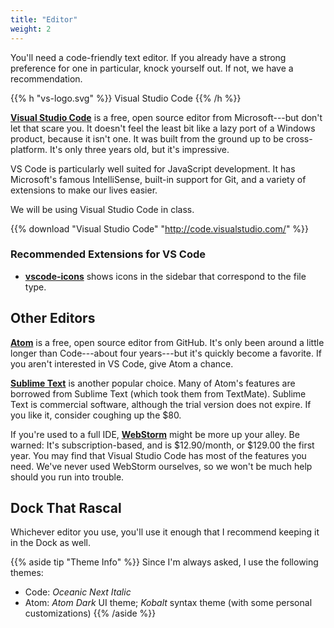 ```yaml
---
title: "Editor"
weight: 2
---
```


You'll need a code-friendly text editor. If you already have a strong preference for one in particular, knock yourself out. If not, we have a recommendation.

{{% h "vs-logo.svg" %}}
Visual Studio Code
{{% /h %}}

**[Visual Studio Code](http://code.visualstudio.com/)** is a free, open source editor from Microsoft---but don't let that scare you. It doesn't feel the least bit like a lazy port of a Windows product, because it isn't one. It was built from the ground up to be cross-platform. It's only three years old, but it's impressive.

VS Code is particularly well suited for JavaScript development. It has Microsoft's famous IntelliSense, built-in support for Git, and a variety of extensions to make our lives easier.

We will be using Visual Studio Code in class.

{{% download "Visual Studio Code" "http://code.visualstudio.com/" %}}

### Recommended Extensions for VS Code

* [**vscode-icons**](https://marketplace.visualstudio.com/items?itemName=robertohuertasm.vscode-icons) shows icons in the sidebar that correspond to the file type.

## Other Editors

**[Atom](https://atom.io/)** is a free, open source editor from GitHub. It's only been around a little longer than Code---about four years---but it's quickly become a favorite. If you aren't interested in VS Code, give Atom a chance.

**[Sublime Text](https://www.sublimetext.com/)** is another popular choice. Many of Atom's features are borrowed from Sublime Text (which took them from TextMate). Sublime Text is commercial software, although the trial version does not expire. If you like it, consider coughing up the $80.

If you're used to a full IDE, **[WebStorm](http://www.jetbrains.com/webstorm/)** might be more up your alley. Be warned: It's subscription-based, and is $12.90/month, or $129.00 the first year. You may find that Visual Studio Code has most of the features you need. We've never used WebStorm ourselves, so we won't be much help should you run into trouble.

## Dock That Rascal

Whichever editor you use, you'll use it enough that I recommend keeping it in the Dock as well.

{{% aside tip "Theme Info" %}}
Since I'm always asked, I use the following themes:

* Code: _Oceanic Next Italic_
* Atom: _Atom Dark_ UI theme; _Kobalt_ syntax theme (with some personal customizations)
{{% /aside %}}
